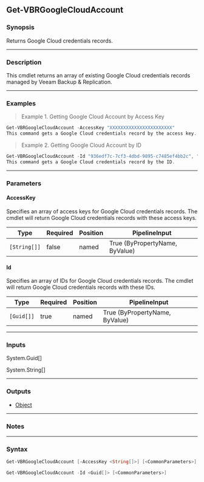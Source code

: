 Get-VBRGoogleCloudAccount
-------------------------

### Synopsis
Returns Google Cloud credentials records.

---

### Description

This cmdlet returns an array of existing Google Cloud credentials records managed by Veeam Backup & Replication.

---

### Examples
> Example 1. Getting Google Cloud Account by Access Key

```PowerShell
Get-VBRGoogleCloudAccount -AccessKey "XXXXXXXXXXXXXXXXXXXXXXX"
This command gets a Google Cloud credentials record by the access key.
```
> Example 2. Getting Google Cloud Account by ID

```PowerShell
Get-VBRGoogleCloudAccount -Id "936edf7c-7cf3-4dbd-9895-c7485ef4bb2c", "936edf7c-7cf3-4ddc-9895-c7485ef4bb2c"
This command gets a Google Cloud credentials record by the ID.
```

---

### Parameters
#### **AccessKey**
Specifies an array of access keys for Google Cloud credentials records. The cmdlet will return Google Cloud credentials records with these access keys.

|Type        |Required|Position|PipelineInput                 |
|------------|--------|--------|------------------------------|
|`[String[]]`|false   |named   |True (ByPropertyName, ByValue)|

#### **Id**
Specifies an array of IDs for Google Cloud credentials records. The cmdlet will return Google Cloud credentials records with these IDs.

|Type      |Required|Position|PipelineInput                 |
|----------|--------|--------|------------------------------|
|`[Guid[]]`|true    |named   |True (ByPropertyName, ByValue)|

---

### Inputs
System.Guid[]

System.String[]

---

### Outputs
* [Object](https://learn.microsoft.com/en-us/dotnet/api/System.Object)

---

### Notes

---

### Syntax
```PowerShell
Get-VBRGoogleCloudAccount [-AccessKey <String[]>] [<CommonParameters>]
```
```PowerShell
Get-VBRGoogleCloudAccount -Id <Guid[]> [<CommonParameters>]
```
